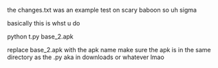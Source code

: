 the changes.txt was an example test on scary baboon so uh sigma


basically this is whst u do

python t.py base_2.apk

replace base_2.apk with the apk name make sure the apk is in the same directory as the .py aka in downloads or whatever lmao